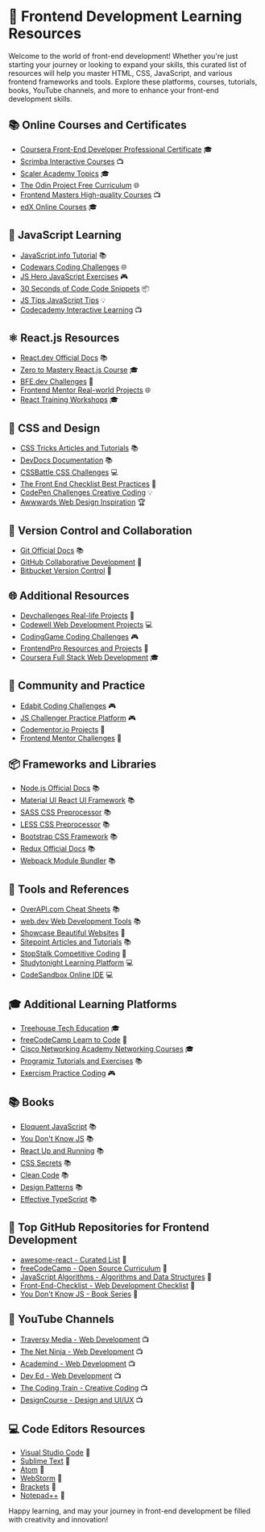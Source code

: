 # 🚀 Frontend Development Learning Resources

Welcome to the world of front-end development! Whether you're just starting your journey or looking to expand your skills, this curated list of resources will help you master HTML, CSS, JavaScript, and various frontend frameworks and tools. Explore these platforms, courses, tutorials, books, YouTube channels, and more to enhance your front-end development skills.

## 📚 Online Courses and Certificates
- [Coursera Front-End Developer Professional Certificate](https://www.coursera.org/professional-certificates/meta-front-end-developer) 🎓
- [Scrimba Interactive Courses](https://scrimba.com/) 📺
- [Scaler Academy Topics](https://www.scaler.com/topics/) 🎓
- [The Odin Project Free Curriculum](https://www.theodinproject.com/paths) 🌐
- [Frontend Masters High-quality Courses](https://frontendmasters.com/) 📺
- [edX Online Courses](https://www.edx.org/) 🎓

## 📖 JavaScript Learning
- [JavaScript.info Tutorial](https://javascript.info/) 📚
- [Codewars Coding Challenges](https://www.codewars.com/join?language=javascript) 🌐
- [JS Hero JavaScript Exercises](https://www.jshero.net/en/success.html) 🎮
- [30 Seconds of Code Code Snippets](https://www.30secondsofcode.org/list/p/1/) 📦
- [JS Tips JavaScript Tips](https://www.jstips.co/) 💡
- [Codecademy Interactive Learning](https://www.codecademy.com/learn/introduction-to-javascript) 📺

## ⚛️ React.js Resources
- [React.dev Official Docs](https://react.dev/learn) 📚
- [Zero to Mastery React.js Course](https://zerotomastery.io/courses/) 🎓
- [BFE.dev Challenges](https://bigfrontend.dev/) 💪
- [Frontend Mentor Real-world Projects](https://www.frontendmentor.io/challenges?difficulties=1,2&types=free,free-plus) 🌐
- [React Training Workshops](https://reacttraining.com/workshops/) 🎓

## 🎨 CSS and Design
- [CSS Tricks Articles and Tutorials](https://css-tricks.com/archives/) 📚
- [DevDocs Documentation](https://devdocs.io/) 📚
- [CSSBattle CSS Challenges](https://cssbattle.dev/) 💻
- [The Front End Checklist Best Practices](https://frontendchecklist.io/#section-html) 📝
- [CodePen Challenges Creative Coding](https://codepen.io/challenges) 💡
- [Awwwards Web Design Inspiration](https://www.awwwards.com/) 🏆

## 🔄 Version Control and Collaboration
- [Git Official Docs](https://git-scm.com/) 📚
- [GitHub Collaborative Development](https://github.com/) 💼
- [Bitbucket Version Control](https://bitbucket.org/) 💼

## 🌐 Additional Resources
- [Devchallenges Real-life Projects](https://devchallenges.io/) 💼
- [Codewell Web Development Projects](https://www.codewell.cc/) 💻
- [CodingGame Coding Challenges](https://www.codingame.com/start) 🎮
- [FrontendPro Resources and Projects](https://www.frontendpro.dev/) 💼
- [Coursera Full Stack Web Development](https://www.coursera.org/specializations/full-stack-web-development) 🎓

## 🚀 Community and Practice
- [Edabit Coding Challenges](https://edabit.com/challenges/javascript) 🎮
- [JS Challenger Practice Platform](https://www.jschallenger.com/) 🎮
- [Codementor.io Projects](https://www.codementor.io/projects/javascript) 💼
- [Frontend Mentor Challenges](https://www.frontendmentor.io/challenges) 💪

## 📦 Frameworks and Libraries
- [Node.js Official Docs](https://nodejs.org/) 📚
- [Material UI React UI Framework](https://material-ui.com/) 📚
- [SASS CSS Preprocessor](https://sass-lang.com/) 📚
- [LESS CSS Preprocessor](http://lesscss.org/) 📚
- [Bootstrap CSS Framework](https://getbootstrap.com/) 📚
- [Redux Official Docs](https://redux.js.org/) 📚
- [Webpack Module Bundler](https://webpack.js.org/) 📚

## 🔧 Tools and References
- [OverAPI.com Cheat Sheets](https://overapi.com/) 📚
- [web.dev Web Development Tools](https://web.dev/) 📚
- [Showcase Beautiful Websites](https://www.showwcase.com/) 🌟
- [Sitepoint Articles and Tutorials](https://www.sitepoint.com/) 📚
- [StopStalk Competitive Coding](https://www.stopstalk.com/contests) 💪
- [Studytonight Learning Platform](https://www.studytonight.com/login.php) 💻
- [CodeSandbox Online IDE](https://codesandbox.io/) 💻

## 🎓 Additional Learning Platforms
- [Treehouse Tech Education](https://teamtreehouse.com/) 🎓
- [freeCodeCamp Learn to Code](https://www.freecodecamp.org/) 🌟
- [Cisco Networking Academy Networking Courses](https://www.netacad.com/) 🎓
- [Programiz Tutorials and Exercises](https://www.programiz.com/) 📚
- [Exercism Practice Coding](https://exercism.org/) 🎮

## 📚 Books
- [Eloquent JavaScript](https://eloquentjavascript.net/) 📚
- [You Don't Know JS](https://github.com/getify/You-Dont-Know-JS) 📚
- [React Up and Running](https://learning.oreilly.com/library/view/react-up-and/9781491931793/) 📚
- [CSS Secrets](https://www.amazon.com/CSS-Secrets-Uncovering-Real-Working-Developers/dp/1449372635) 📚
- [Clean Code](https://www.amazon.com/Clean-Code-Handbook-Software-Craftsmanship/dp/0132350882) 📚
- [Design Patterns](https://www.amazon.com/Design-Patterns-Elements-Reusable-Object-Oriented/dp/0201633612) 📚
- [Effective TypeScript](https://www.oreilly.com/library/view/effective-typescript/9781492053736/) 📚

## 🌟 Top GitHub Repositories for Frontend Development
- [awesome-react - Curated List](https://github.com/enaqx/awesome-react) 🌟
- [freeCodeCamp - Open Source Curriculum](https://github.com/freeCodeCamp/freeCodeCamp) 🌟
- [JavaScript Algorithms - Algorithms and Data Structures](https://github.com/trekhleb/javascript-algorithms) 🌟
- [Front-End-Checklist - Web Development Checklist](https://github.com/thedaviddias/Front-End-Checklist) 🌟
- [You Don't Know JS - Book Series](https://github.com/getify/You-Dont-Know-JS) 🌟

## 🎥 YouTube Channels
- [Traversy Media - Web Development](https://www.youtube.com/user/TechGuyWeb) 📺
- [The Net Ninja - Web Development](https://www.youtube.com/channel/UCW5YeuERMmlnqo4oq8vwUpg) 📺
- [Academind - Web Development](https://www.youtube.com/c/Academind) 📺
- [Dev Ed - Web Development](https://www.youtube.com/c/DevEd) 📺
- [The Coding Train - Creative Coding](https://www.youtube.com/c/TheCodingTrain) 📺
- [DesignCourse - Design and UI/UX](https://www.youtube.com/c/DesignCourse) 📺

## 💻 Code Editors Resources
- [Visual Studio Code](https://code.visualstudio.com/) 📝
- [Sublime Text](https://www.sublimetext.com/) 📝
- [Atom](https://atom.io/) 📝
- [WebStorm](https://www.jetbrains.com/webstorm/) 📝
- [Brackets](http://brackets.io/) 📝
- [Notepad++](https://notepad-plus-plus.org/downloads/) 📝

Happy learning, and may your journey in front-end development be filled with creativity and innovation!
